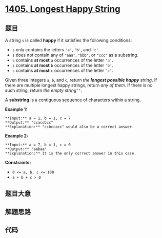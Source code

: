 # [1405. Longest Happy String](https://leetcode.com/problems/longest-happy-string)

## 题目

A string `s` is called **happy** if it satisfies the following conditions:

  * `s` only contains the letters `'a'`, `'b'`, and `'c'`.
  * `s` does not contain any of `"aaa"`, `"bbb"`, or `"ccc"` as a substring.
  * `s` contains **at most** `a` occurrences of the letter `'a'`.
  * `s` contains **at most** `b` occurrences of the letter `'b'`.
  * `s` contains **at most** `c` occurrences of the letter `'c'`.

Given three integers `a`, `b`, and `c`, return _the **longest possible happy**
string_. If there are multiple longest happy strings, return _any of them_. If
there is no such string, return _the empty string_`""`.

A **substring** is a contiguous sequence of characters within a string.



**Example 1:**

    
    
    **Input:** a = 1, b = 1, c = 7
    **Output:** "ccaccbcc"
    **Explanation:** "ccbccacc" would also be a correct answer.
    

**Example 2:**

    
    
    **Input:** a = 7, b = 1, c = 0
    **Output:** "aabaa"
    **Explanation:** It is the only correct answer in this case.
    



**Constraints:**

  * `0 <= a, b, c <= 100`
  * `a + b + c > 0`


## 题目大意

## 解题思路

## 代码

```javascript

```
